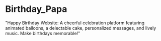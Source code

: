 # Birthday_Papa
"Happy Birthday Website: A cheerful celebration platform featuring animated balloons, a delectable cake, personalized messages, and lively music. Make birthdays memorable!"
